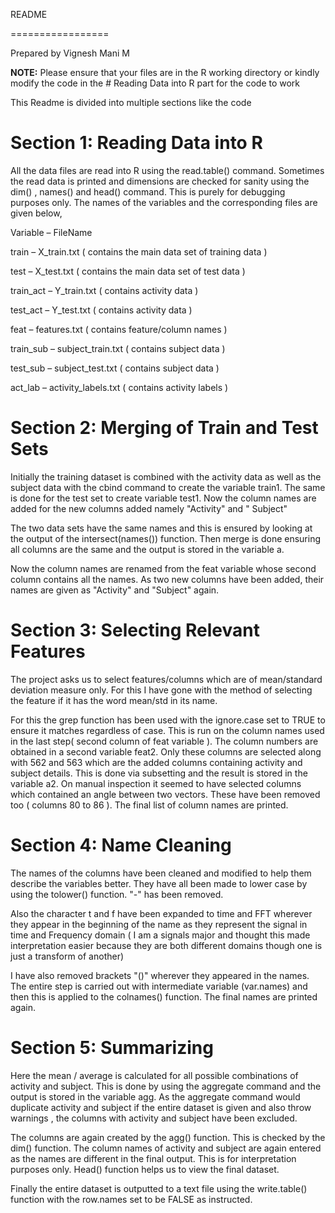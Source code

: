 README

=================

Prepared by Vignesh Mani M

**NOTE:** Please ensure that your files are in the R working directory or kindly modify the code in the # Reading Data into R part for the code to work

This Readme is divided into multiple sections like the code

# Section 1: Reading Data into R

All the data files are read into R using the read.table() command. Sometimes the read data is printed and dimensions are checked for sanity using the dim() , names() and head() command. This is purely for debugging purposes only. The names of the variables and the corresponding files are given below,

Variable – FileName

train – X\_train.txt ( contains the main data set of training data )

test – X\_test.txt ( contains the main data set of test data )

train\_act – Y\_train.txt ( contains activity data )

test\_act – Y\_test.txt ( contains activity data )

feat – features.txt ( contains feature/column names )

train\_sub – subject\_train.txt ( contains subject data )

test\_sub – subject\_test.txt ( contains subject data )

act\_lab – activity\_labels.txt ( contains activity labels )

# Section 2: Merging of Train and Test Sets

Initially the training dataset is combined with the activity data as well as the subject data with the cbind command to create the variable train1. The same is done for the test set to create variable test1. Now the column names are added for the new columns added namely "Activity" and " Subject"

The two data sets have the same names and this is ensured by looking at the output of the intersect(names()) function. Then merge is done ensuring all columns are the same and the output is stored in the variable a.

Now the column names are renamed from the feat variable whose second column contains all the names. As two new columns have been added, their names are given as "Activity" and "Subject" again.

# Section 3: Selecting Relevant Features

The project asks us to select features/columns which are of mean/standard deviation measure only. For this I have gone with the method of selecting the feature if it has the word mean/std in its name.

For this the grep function has been used with the ignore.case set to TRUE to ensure it matches regardless of case. This is run on the column names used in the last step( second column of feat variable ). The column numbers are obtained in a second variable feat2. Only these columns are selected along with 562 and 563 which are the added columns containing activity and subject details. This is done via subsetting and the result is stored in the variable a2. On manual inspection it seemed to have selected columns which contained an angle between two vectors. These have been removed too ( columns 80 to 86 ). The final list of column names are printed.

# Section 4: Name Cleaning

The names of the columns have been cleaned and modified to help them describe the variables better. They have all been made to lower case by using the tolower() function. "-" has been removed.

Also the character t and f have been expanded to time and FFT wherever they appear in the beginning of the name as they represent the signal in time and Frequency domain ( I am a signals major and thought this made interpretation easier because they are both different domains though one is just a transform of another)

I have also removed brackets "()" wherever they appeared in the names. The entire step is carried out with intermediate variable (var.names) and then this is applied to the colnames() function. The final names are printed again.

# Section 5: Summarizing

Here the mean / average is calculated for all possible combinations of activity and subject. This is done by using the aggregate command and the output is stored in the variable agg. As the aggregate command would duplicate activity and subject if the entire dataset is given and also throw warnings , the columns with activity and subject have been excluded.

The columns are again created by the agg() function. This is checked by the dim() function. The column names of activity and subject are again entered as the names are different in the final output. This is for interpretation purposes only. Head() function helps us to view the final dataset.

Finally the entire dataset is outputted to a text file using the write.table() function with the row.names set to be FALSE as instructed.

